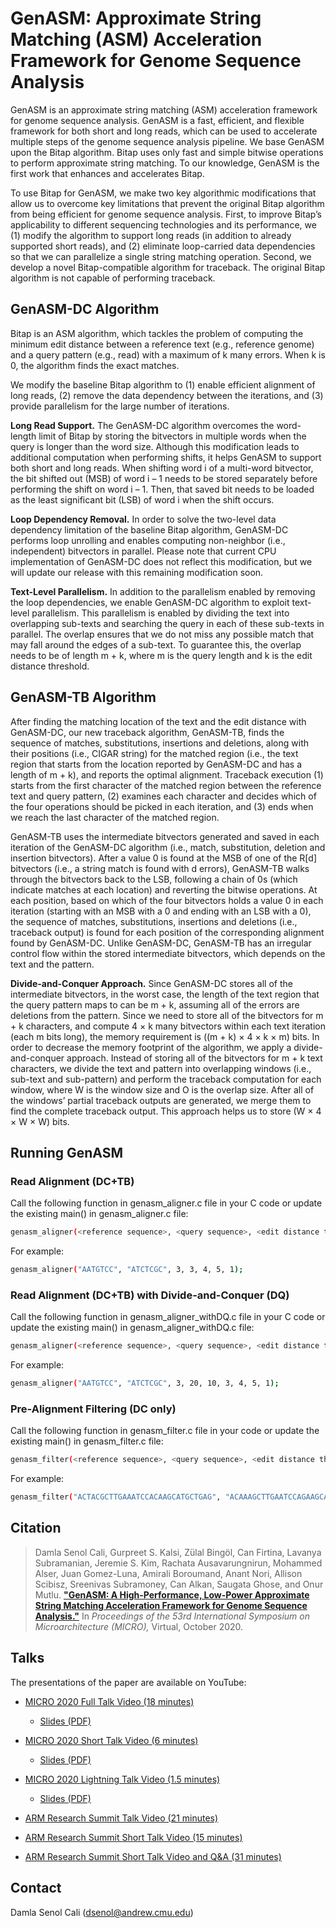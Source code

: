 # GenASM: Approximate String Matching (ASM) Acceleration Framework for Genome Sequence Analysis
GenASM is an approximate string matching (ASM) acceleration framework for genome sequence analysis. GenASM is a fast, efficient, and flexible framework for both short and long reads, which can be used to accelerate multiple steps of the genome sequence analysis pipeline. We base GenASM upon the Bitap algorithm. Bitap uses only fast and simple bitwise operations to perform approximate string matching. To our knowledge, GenASM is the first work that enhances and accelerates Bitap.

To use Bitap for GenASM, we make two key algorithmic modifications that allow us to overcome key limitations that prevent the original Bitap algorithm from being efficient for genome sequence analysis. First, to improve Bitap’s applicability to different sequencing technologies and its performance, we (1) modify the algorithm to support long reads (in addition to already supported short reads), and (2) eliminate loop-carried data dependencies so that we can parallelize a single string matching operation. Second, we develop a novel Bitap-compatible algorithm for traceback. The original Bitap algorithm is not capable of performing traceback.

## GenASM-DC Algorithm

Bitap is an ASM algorithm, which tackles the problem of computing the minimum edit distance between a reference text (e.g., reference genome) and a query pattern (e.g., read) with a maximum of k many errors. When k is 0, the algorithm finds the exact matches. 

We modify the baseline Bitap algorithm to (1) enable efficient alignment of long reads, (2) remove the data dependency between the iterations, and (3) provide parallelism for the large number of iterations.

**Long Read Support.** The GenASM-DC algorithm overcomes the word-length limit of Bitap by storing the bitvectors in multiple words when the query is longer than the word size. Although this modification leads to additional computation when performing shifts, it helps GenASM to support both short and long reads. When shifting word i of a multi-word bitvector, the bit shifted out (MSB) of word i – 1 needs to be stored separately before performing the shift on word i – 1. Then, that saved bit needs to be loaded as the least significant bit (LSB) of word i when the shift occurs. 

**Loop Dependency Removal.** In order to solve the two-level data dependency limitation of the baseline Bitap algorithm, GenASM-DC performs loop unrolling and enables computing non-neighbor (i.e., independent) bitvectors in parallel. Please note that current CPU implementation of GenASM-DC does not reflect this modification, but we will update our release with this remaining modification soon.

**Text-Level Parallelism.** In addition to the parallelism enabled by removing the loop dependencies, we enable GenASM-DC algorithm to exploit text-level parallelism. This parallelism is enabled by dividing the text into overlapping sub-texts and searching the query in each of these sub-texts in parallel. The overlap ensures that we do not miss any possible match that may fall around the edges of a sub-text. To guarantee this, the overlap needs to be of length m + k, where m is the query length and k is the edit distance threshold.

## GenASM-TB Algorithm

After finding the matching location of the text and the edit distance with GenASM-DC, our new traceback algorithm, GenASM-TB, finds the sequence of matches, substitutions, insertions and deletions, along with their positions (i.e., CIGAR string) for the matched region (i.e., the text region that starts from the location reported by GenASM-DC and has a length of m + k), and reports the optimal alignment. Traceback execution (1) starts from the first character of the matched region between the reference text and query pattern, (2) examines each character and decides which of the four operations should be picked in each iteration, and (3) ends when we reach the last character of the matched region. 

GenASM-TB uses the intermediate bitvectors generated and saved in each iteration of the GenASM-DC algorithm (i.e., match, substitution, deletion and insertion bitvectors). After a value 0 is found at the MSB of one of the R[d] bitvectors (i.e., a string match is found with d errors), GenASM-TB walks through the bitvectors back to the LSB, following a chain of 0s (which indicate matches at each location) and reverting the bitwise operations. At each position, based on which of the four bitvectors holds a value 0 in each iteration (starting with an MSB with a 0 and ending with an LSB with a 0), the sequence of matches, substitutions, insertions and deletions (i.e., traceback output) is found for each position of the corresponding alignment found by GenASM-DC. Unlike GenASM-DC, GenASM-TB has an irregular control flow within the stored intermediate bitvectors, which depends on the text and the pattern.

**Divide-and-Conquer Approach.** Since GenASM-DC stores all of the intermediate bitvectors, in the worst case, the length of the text region that the query pattern maps to can be m + k, assuming all of the errors are deletions from the pattern. Since we need to store all of the bitvectors for m + k characters, and compute 4 × k many bitvectors within each text iteration (each m bits long), the memory requirement is ((m + k) × 4 × k × m) bits.
In order to decrease the memory footprint of the algorithm, we apply a divide-and-conquer approach. Instead of storing all of the bitvectors for m + k text characters, we divide the text and pattern into overlapping windows (i.e., sub-text and sub-pattern) and perform the traceback computation for each window, where W is the window size and O is the overlap size. After all of the windows’ partial traceback outputs are generated, we merge them to find the complete traceback output. This approach helps us to store (W × 4 × W × W) bits.

## Running GenASM

### Read Alignment (DC+TB)

Call the following function in genasm_aligner.c file in your C code or update the existing main() in genasm_aligner.c file:

```bash
genasm_aligner(<reference sequence>, <query sequence>, <edit distance threshold>, <match score>, <substitution penalty>, <gap-opening penalty>, <gap-extension penalty>)
```
For example:

```bash
genasm_aligner("AATGTCC", "ATCTCGC", 3, 3, 4, 5, 1);
```

### Read Alignment (DC+TB) with Divide-and-Conquer (DQ)

Call the following function in genasm_aligner_withDQ.c file in your C code or update the existing main() in genasm_aligner_withDQ.c file:

```bash
genasm_aligner(<reference sequence>, <query sequence>, <edit distance threshold>, <window size>, <overlap size>, <match score>, <substitution penalty>, <gap-opening penalty>, <gap-extension penalty>)
```
For example:

```bash
genasm_aligner("AATGTCC", "ATCTCGC", 3, 20, 10, 3, 4, 5, 1);
```

### Pre-Alignment Filtering (DC only)

Call the following function in genasm_filter.c file in your code or update the existing main() in genasm_filter.c file:

```bash
genasm_filter(<reference sequence>, <query sequence>, <edit distance threshold>)
```
For example:

```bash
genasm_filter("ACTACGCTTGAAATCCACAAGCATGCTGAG", "ACAAAGCTTGAATCCAGAAGCATGCTAGAG", 6);
```

## Citation
>Damla Senol Cali, Gurpreet S. Kalsi, Zülal Bingöl, Can Firtina, Lavanya Subramanian, Jeremie S. Kim, Rachata Ausavarungnirun, Mohammed Alser, Juan Gomez-Luna, Amirali Boroumand, Anant Nori, Allison Scibisz, Sreenivas Subramoney, Can Alkan, Saugata Ghose, and Onur Mutlu.
[**"GenASM: A High-Performance, Low-Power Approximate String Matching Acceleration Framework for Genome Sequence Analysis."**](https://people.inf.ethz.ch/omutlu/pub/GenASM-approximate-string-matching-framework-for-genome-analysis_micro20.pdf)
In _Proceedings of the 53rd International Symposium on Microarchitecture (MICRO),_ Virtual, October 2020.

## Talks
The presentations of the paper are available on YouTube:

* [MICRO 2020 Full Talk Video (18 minutes)](https://www.youtube.com/watch?v=srQVqPJFqjo&t=5s)
  * [Slides (PDF)](https://people.inf.ethz.ch/omutlu/pub/GenASM-approximate-string-matching-framework-for-genome-analysis_micro20-talk.pdf)

* [MICRO 2020 Short Talk Video (6 minutes)](https://www.youtube.com/watch?v=I__0Tu6LxAY) 
  * [Slides (PDF)](https://people.inf.ethz.ch/omutlu/pub/GenASM-approximate-string-matching-framework-for-genome-analysis_micro20-short-talk.pdf)

* [MICRO 2020 Lightning Talk Video (1.5 minutes)](https://www.youtube.com/watch?v=nJs3RRnvk_k&t=2s) 
  * [Slides (PDF)](https://people.inf.ethz.ch/omutlu/pub/GenASM-approximate-string-matching-framework-for-genome-analysis_micro20-lightning-talk.pdf)

* [ARM Research Summit Talk Video (21 minutes)](https://www.youtube.com/watch?v=oKYqVo1UTdE)

* [ARM Research Summit Short Talk Video (15 minutes)](https://www.youtube.com/watch?v=omqCTHlnMA0)

* [ARM Research Summit Short Talk Video and Q&A (31 minutes)](https://www.youtube.com/watch?v=y1S6gtGz2bo)

## Contact
Damla Senol Cali (dsenol@andrew.cmu.edu)
